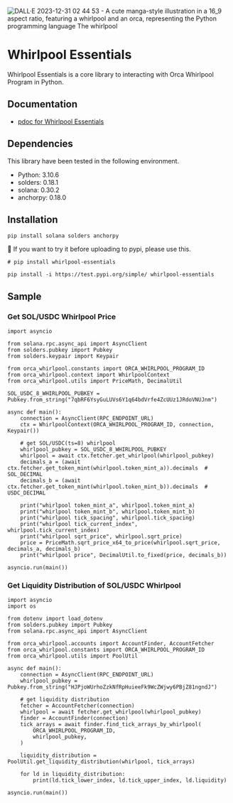 ![DALL·E 2023-12-31 02 44 53 - A cute manga-style illustration in a 16_9 aspect ratio, featuring a whirlpool and an orca, representing the Python programming language  The whirlpool](https://github.com/everlastingsong/whirlpool-essentials/assets/98769788/801912c7-c35b-43a2-8e9e-280f4ff66cf7)

# Whirlpool Essentials
Whirlpool Essentials is a core library to interacting with Orca Whirlpool Program in Python.

## Documentation
* [pdoc for Whirlpool Essentials](https://everlastingsong.github.io/whirlpool-essentials/orca_whirlpool/index.html)

## Dependencies
This library have been tested in the following environment.

* Python: 3.10.6
* solders: 0.18.1
* solana: 0.30.2
* anchorpy: 0.18.0

## Installation
```commandline
pip install solana solders anchorpy
```
📝 If you want to try it before uploading to pypi, please use this.
```commandline
# pip install whirlpool-essentials

pip install -i https://test.pypi.org/simple/ whirlpool-essentials
```

## Sample
### Get SOL/USDC Whirlpool Price
```
import asyncio

from solana.rpc.async_api import AsyncClient
from solders.pubkey import Pubkey
from solders.keypair import Keypair

from orca_whirlpool.constants import ORCA_WHIRLPOOL_PROGRAM_ID
from orca_whirlpool.context import WhirlpoolContext
from orca_whirlpool.utils import PriceMath, DecimalUtil

SOL_USDC_8_WHIRLPOOL_PUBKEY = Pubkey.from_string("7qbRF6YsyGuLUVs6Y1q64bdVrfe4ZcUUz1JRdoVNUJnm")

async def main():
    connection = AsyncClient(RPC_ENDPOINT_URL)
    ctx = WhirlpoolContext(ORCA_WHIRLPOOL_PROGRAM_ID, connection, Keypair())

    # get SOL/USDC(ts=8) whirlpool
    whirlpool_pubkey = SOL_USDC_8_WHIRLPOOL_PUBKEY
    whirlpool = await ctx.fetcher.get_whirlpool(whirlpool_pubkey)
    decimals_a = (await ctx.fetcher.get_token_mint(whirlpool.token_mint_a)).decimals  # SOL_DECIMAL
    decimals_b = (await ctx.fetcher.get_token_mint(whirlpool.token_mint_b)).decimals  # USDC_DECIMAL

    print("whirlpool token_mint_a", whirlpool.token_mint_a)
    print("whirlpool token_mint_b", whirlpool.token_mint_b)
    print("whirlpool tick_spacing", whirlpool.tick_spacing)
    print("whirlpool tick_current_index", whirlpool.tick_current_index)
    print("whirlpool sqrt_price", whirlpool.sqrt_price)
    price = PriceMath.sqrt_price_x64_to_price(whirlpool.sqrt_price, decimals_a, decimals_b)
    print("whirlpool price", DecimalUtil.to_fixed(price, decimals_b))

asyncio.run(main())
```

### Get Liquidity Distribution of SOL/USDC Whirlpool
```
import asyncio
import os

from dotenv import load_dotenv
from solders.pubkey import Pubkey
from solana.rpc.async_api import AsyncClient

from orca_whirlpool.accounts import AccountFinder, AccountFetcher
from orca_whirlpool.constants import ORCA_WHIRLPOOL_PROGRAM_ID
from orca_whirlpool.utils import PoolUtil

async def main():
    connection = AsyncClient(RPC_ENDPOINT_URL)
    whirlpool_pubkey = Pubkey.from_string("HJPjoWUrhoZzkNfRpHuieeFk9WcZWjwy6PBjZ81ngndJ")

    # get liquidity distribution
    fetcher = AccountFetcher(connection)
    whirlpool = await fetcher.get_whirlpool(whirlpool_pubkey)
    finder = AccountFinder(connection)
    tick_arrays = await finder.find_tick_arrays_by_whirlpool(
        ORCA_WHIRLPOOL_PROGRAM_ID,
        whirlpool_pubkey,
    )

    liquidity_distribution = PoolUtil.get_liquidity_distribution(whirlpool, tick_arrays)

    for ld in liquidity_distribution:
        print(ld.tick_lower_index, ld.tick_upper_index, ld.liquidity)

asyncio.run(main())
```